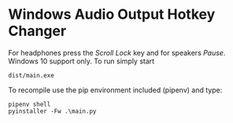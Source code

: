 # Windows Audio Output Hotkey Changer

For headphones press the *Scroll Lock* key and for speakers *Pause*.  
Windows 10 support only. To run simply start

    dist/main.exe

To recompile use the pip environment included (pipenv) and type:

    pipenv shell
    pyinstaller -Fw .\main.py

